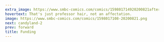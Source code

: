 ```yaml
---
extra_image: https://www.smbc-comics.com/comics/159801714920200821after.png
hovertext: That's just professor hair, not an affectation.
image: https://www.smbc-comics.com/comics/1598017108-20200821.png
next: candyland-2
prev: forward
title: Funding
---
```

